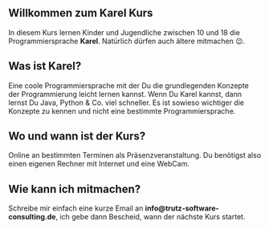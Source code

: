 ## Willkommen zum Karel Kurs

In diesem Kurs lernen Kinder und Jugendliche zwischen 10 und 18 die Programmiersprache __Karel__. Natürlich dürfen auch ältere mitmachen 😉.

## Was ist Karel?

Eine coole Programmiersprache mit der Du die grundlegenden Konzepte der Programmierung leicht lernen kannst. Wenn Du Karel kannst, dann lernst Du Java, Python & Co. viel schneller. Es ist sowieso wichtiger die Konzepte zu kennen und nicht eine bestimmte Programmiersprache.

## Wo und wann ist der Kurs?

Online an bestimmten Terminen als Präsenzveranstaltung. Du benötigst also einen eigenen Rechner mit Internet und eine WebCam.

## Wie kann ich mitmachen?

Schreibe mir einfach eine kurze Email an __info@trutz-software-consulting.de__, ich gebe dann Bescheid, wann der nächste Kurs startet.
